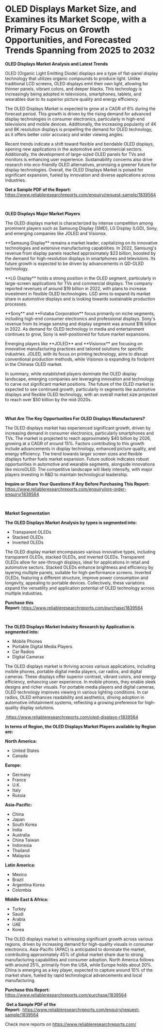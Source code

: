 <p><h1>OLED Displays Market Size, and Examines its Market Scope, with a Primary Focus on Growth Opportunities, and Forecasted Trends Spanning from 2025 to 2032</h1></p><p><strong>OLED Displays Market Analysis and Latest Trends</strong></p>
<p><p>OLED (Organic Light Emitting Diode) displays are a type of flat-panel display technology that utilizes organic compounds to produce light. Unlike traditional LCD screens, OLED displays emit their own light, allowing for thinner panels, vibrant colors, and deeper blacks. This technology is increasingly being adopted in televisions, smartphones, tablets, and wearables due to its superior picture quality and energy efficiency.</p><p>The OLED Displays Market is expected to grow at a CAGR of 6% during the forecast period. This growth is driven by the rising demand for advanced display technologies in consumer electronics, particularly in high-end televisions and mobile devices. Additionally, the increasing popularity of 4K and 8K resolution displays is propelling the demand for OLED technology, as it offers better color accuracy and wider viewing angles.</p><p>Recent trends indicate a shift toward flexible and bendable OLED displays, opening new applications in the automotive and commercial sectors. Additionally, the development of large-sized OLED panels for TVs and monitors is enhancing user experience. Sustainability concerns also drive research into eco-friendly OLED alternatives, promising a greener future for display technologies. Overall, the OLED Displays Market is poised for significant expansion, fueled by innovation and diverse applications across industries.</p></p>
<p><strong>Get a Sample PDF of the Report:&nbsp;</strong> <a href="https://www.reliableresearchreports.com/enquiry/request-sample/1839564?utm_campaign=2307&utm_medium=2&utm_source=Github&utm_content=ia&utm_term=11022025&utm_id=oled-displays">https://www.reliableresearchreports.com/enquiry/request-sample/1839564</a></p>
<p>&nbsp;</p>
<p><strong>OLED Displays Major Market Players</strong></p>
<p><p>The OLED displays market is characterized by intense competition among prominent players such as Samsung Display (SMD), LG Display (LGD), Sony, and emerging companies like JOLED and Visionox. </p><p>**Samsung Display** remains a market leader, capitalizing on its innovative technologies and extensive manufacturing capabilities. In 2022, Samsung's revenue from display panels reached approximately $23 billion, boosted by the demand for high-resolution displays in smartphones and televisions. Its future growth is expected to be driven by advancements in QD-OLED technology.</p><p>**LG Display** holds a strong position in the OLED segment, particularly in large-screen applications for TVs and commercial displays. The company reported revenues of around $19 billion in 2022, with plans to increase investment in flexible OLED technologies. LGD aims to expand its market share in automotive displays and is looking towards sustainable production processes.</p><p>**Sony** and **Futaba Corporation** focus primarily on niche segments, including high-end consumer electronics and professional displays. Sony's revenue from its image sensing and display segment was around $16 billion in 2022. As demand for OLED technology in media and entertainment continues to grow, Sony is well-positioned for future market expansions.</p><p>Emerging players like **JOLED** and **Visionox** are focusing on innovative manufacturing practices and tailored solutions for specific industries. JOLED, with its focus on printing technology, aims to disrupt conventional production methods, while Visionox is expanding its footprint in the Chinese OLED market.</p><p>In summary, while established players dominate the OLED display landscape, emerging companies are leveraging innovation and technology to carve out significant market positions. The future of the OLED market is expected to see continued growth, particularly in segments like automotive displays and flexible OLED technology, with an overall market size projected to reach over $50 billion by the mid-2020s.</p></p>
<p>&nbsp;</p>
<p><strong>What Are The Key Opportunities For OLED Displays Manufacturers?</strong></p>
<p><p>The OLED displays market has experienced significant growth, driven by increasing demand in consumer electronics, particularly smartphones and TVs. The market is projected to reach approximately $40 billion by 2026, growing at a CAGR of around 15%. Factors contributing to this growth include advancements in display technology, enhanced picture quality, and energy efficiency. The trend towards larger screen sizes and flexible displays further fuels market expansion. Future outlook indicates robust opportunities in automotive and wearable segments, alongside innovations like microOLED. The competitive landscape will likely intensify, with major players investing in R&D to maintain technological leadership.</p></p>
<p><strong>Inquire or Share Your Questions If Any Before Purchasing This Report:</strong> <a href="https://www.reliableresearchreports.com/enquiry/pre-order-enquiry/1839564?utm_campaign=2307&utm_medium=2&utm_source=Github&utm_content=ia&utm_term=11022025&utm_id=oled-displays">https://www.reliableresearchreports.com/enquiry/pre-order-enquiry/1839564</a></p>
<p>&nbsp;</p>
<p><strong>Market Segmentation</strong></p>
<p><strong>The OLED Displays Market Analysis by types is segmented into:</strong></p>
<p><ul><li>Transparent OLEDs</li><li>Stacked OLEDs</li><li>Inverted OLEDs</li></ul></p>
<p><p>The OLED display market encompasses various innovative types, including transparent OLEDs, stacked OLEDs, and inverted OLEDs. Transparent OLEDs allow for see-through displays, ideal for applications in retail and automotive sectors. Stacked OLEDs enhance brightness and efficiency by layering multiple panels, suitable for high-performance screens. Inverted OLEDs, featuring a different structure, improve power consumption and longevity, appealing to portable devices. Collectively, these variations expand the versatility and application potential of OLED technology across multiple industries.</p></p>
<p><strong>Purchase this Report:&nbsp;</strong><a href="https://www.reliableresearchreports.com/purchase/1839564?utm_campaign=2307&utm_medium=2&utm_source=Github&utm_content=ia&utm_term=11022025&utm_id=oled-displays">https://www.reliableresearchreports.com/purchase/1839564</a></p>
<p>&nbsp;</p>
<p><strong>The OLED Displays Market Industry Research by Application is segmented into:</strong></p>
<p><ul><li>Mobile Phones</li><li>Portable Digital Media Players</li><li>Car Radios</li><li>Digital Cameras</li></ul></p>
<p><p>The OLED displays market is thriving across various applications, including mobile phones, portable digital media players, car radios, and digital cameras. These displays offer superior contrast, vibrant colors, and energy efficiency, enhancing user experience. In mobile phones, they enable sleek designs and richer visuals. For portable media players and digital cameras, OLED technology improves viewing in various lighting conditions. In car radios, OLED enhances readability and aesthetics, driving adoption in automotive infotainment systems, reflecting a growing preference for high-quality display solutions.</p></p>
<p><a href="https://www.reliableresearchreports.com/oled-displays-r1839564?utm_campaign=2307&utm_medium=2&utm_source=Github&utm_content=ia&utm_term=11022025&utm_id=oled-displays">&nbsp;https://www.reliableresearchreports.com/oled-displays-r1839564</a></p>
<p><strong>In terms of Region, the OLED Displays Market Players available by Region are:</strong></p>
<p>
    <p> <strong> North America: </strong>
        <ul>
            <li>United States</li>
            <li>Canada</li>
        </ul>
        </p> 
    <p> <strong> Europe: </strong>
        <ul>
            <li>Germany</li>
            <li>France</li>
            <li>U.K.</li>
            <li>Italy</li>
            <li>Russia</li>
        </ul>
        </p> 
    <p> <strong> Asia-Pacific: </strong>
        <ul>
            <li>China</li>
            <li>Japan</li>
            <li>South Korea</li>
            <li>India</li>
            <li>Australia</li>
            <li>China Taiwan</li>
            <li>Indonesia</li>
            <li>Thailand</li>
            <li>Malaysia</li>
        </ul>
        </p> 
    <p> <strong> Latin America: </strong>
        <ul>
            <li>Mexico</li>
            <li>Brazil</li>
            <li>Argentina Korea</li>
            <li>Colombia</li>
        </ul>
        </p> 
    <p> <strong> Middle East & Africa: </strong>
        <ul>
            <li>Turkey</li>
            <li>Saudi</li>
            <li>Arabia</li>
            <li>UAE</li>
            <li>Korea</li>
        </ul>
    </p>
    </p>
<p><p>The OLED displays market is witnessing significant growth across various regions, driven by increasing demand for high-quality visuals in consumer electronics. Asia-Pacific (APAC) is anticipated to dominate the market, contributing approximately 45% of global market share due to strong manufacturing capabilities and consumer adoption. North America follows with around 25%, primarily from the USA, while Europe holds about 20%. China is emerging as a key player, expected to capture around 10% of the market share, fueled by rapid technological advancements and local manufacturing.</p></p>
<p><strong>Purchase this Report: </strong><a href="https://www.reliableresearchreports.com/purchase/1839564?utm_campaign=2307&utm_medium=2&utm_source=Github&utm_content=ia&utm_term=11022025&utm_id=oled-displays">https://www.reliableresearchreports.com/purchase/1839564</a></p>
<p>&nbsp;<strong>Get a Sample PDF of the Report:&nbsp;&nbsp;</strong><a href="https://www.reliableresearchreports.com/enquiry/request-sample/1839564?utm_campaign=2307&utm_medium=2&utm_source=Github&utm_content=ia&utm_term=11022025&utm_id=oled-displays">https://www.reliableresearchreports.com/enquiry/request-sample/1839564</a></p>
<p><strong></strong></p>
<p>Check more reports on <a href="https://www.reliableresearchreports.com/?utm_campaign=2307&utm_medium=2&utm_source=Github&utm_content=ia&utm_term=11022025&utm_id=oled-displays">https://www.reliableresearchreports.com/</a></p>